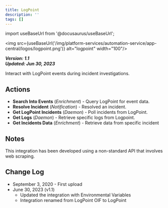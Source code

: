 ```yaml
---
title: LogPoint
description: ''
tags: []
---
```

import useBaseUrl from '@docusaurus/useBaseUrl';

<img src={useBaseUrl('/img/platform-services/automation-service/app-central/logos/logpoint.png')} alt="logpoint" width="100"/>

***Version: 1.1  
Updated: Jun 30, 2023***

Interact with LogPoint events during incident investigations.

## Actions

* **Search Into Events** (*Enrichment*) - Query LogPoint for event data.
* **Resolve Incident** (*Notification*) - Resolved an incident.
* **Get LogPoint Incidents** (*Daemon*) - Poll incidents from LogPoint.
* **Get Logs** (*Daemon*) - Retrieve specific logs from Logpoint.
* **Get Incidents Data** (*Enrichment*) - Retrieve data from specific incident

## Notes

This integration has been developed using a non-standard API that involves web scraping.

## Change Log

* September 3, 2020 - First upload
* June 30, 2023 (v1.1)
	+ Updated the integration with Environmental Variables
	+ Integration renamed from LogPoint OIF to LogPoint
